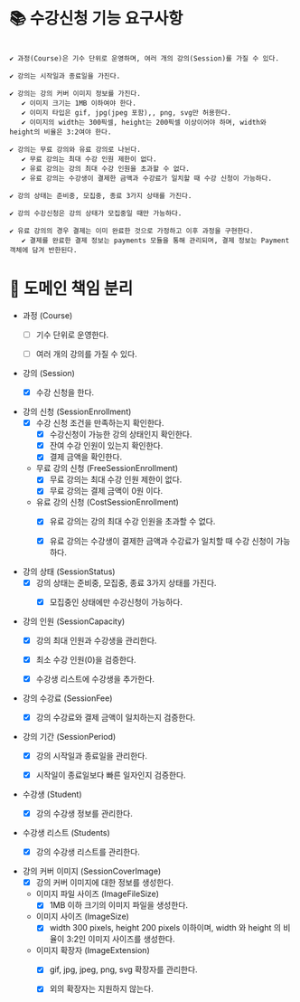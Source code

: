 # 📚 수강신청 기능 요구사항
```text

✔️ 과정(Course)은 기수 단위로 운영하며, 여러 개의 강의(Session)를 가질 수 있다.

✔️ 강의는 시작일과 종료일을 가진다.

✔️ 강의는 강의 커버 이미지 정보를 가진다.
   ✔️ 이미지 크기는 1MB 이하여야 한다.
   ✔️ 이미지 타입은 gif, jpg(jpeg 포함),, png, svg만 허용한다.
   ✔️ 이미지의 width는 300픽셀, height는 200픽셀 이상이어야 하며, width와 height의 비율은 3:2여야 한다.

✔️ 강의는 무료 강의와 유료 강의로 나뉜다.
   ✔️ 무료 강의는 최대 수강 인원 제한이 없다.
   ✔️ 유료 강의는 강의 최대 수강 인원을 초과할 수 없다.
   ✔️ 유료 강의는 수강생이 결제한 금액과 수강료가 일치할 때 수강 신청이 가능하다.

✔️ 강의 상태는 준비중, 모집중, 종료 3가지 상태를 가진다.

✔️ 강의 수강신청은 강의 상태가 모집중일 때만 가능하다.

✔️ 유료 강의의 경우 결제는 이미 완료한 것으로 가정하고 이후 과정을 구현한다.
   ✔️ 결제를 완료한 결제 정보는 payments 모듈을 통해 관리되며, 결제 정보는 Payment 객체에 담겨 반한된다.

```

# 📮 도메인 책임 분리
- 과정 (Course)
  - [ ] 기수 단위로 운영한다. 
  - [ ] 여러 개의 강의를 가질 수 있다.


- 강의 (Session)
  - [X] 수강 신청을 한다.


- 강의 신청 (SessionEnrollment)
  - [X] 수강 신청 조건을 만족하는지 확인한다.
    - [X] 수강신청이 가능한 강의 상태인지 확인한다.
    - [X] 잔여 수강 인원이 있는지 확인한다.
    - [X] 결제 금액을 확인한다.
  
  - 무료 강의 신청 (FreeSessionEnrollment)
    - [X] 무료 강의는 최대 수강 인원 제한이 없다.
    - [X] 무료 강의는 결제 금액이 0원 이다.
  - 유료 강의 신청 (CostSessionEnrollment)
    - [X] 유료 강의는 강의 최대 수강 인원을 초과할 수 없다.
    - [X] 유료 강의는 수강생이 결제한 금액과 수강료가 일치할 때 수강 신청이 가능하다.


- 강의 상태 (SessionStatus)
  - [X] 강의 상태는 준비중, 모집중, 종료 3가지 상태를 가진다.
      - [X] 모집중인 상태에만 수강신청이 가능하다.


- 강의 인원 (SessionCapacity)
  - [X] 강의 최대 인원과 수강생을 관리한다.
  - [X] 최소 수강 인원(0)을 검증한다.
  - [X] 수강생 리스트에 수강생을 추가한다.


- 강의 수강료 (SessionFee)
  - [X] 강의 수강료와 결제 금액이 일치하는지 검증한다.


- 강의 기간 (SessionPeriod)
  - [X] 강의 시작일과 종료일을 관리한다.
  - [X] 시작일이 종료일보다 빠른 일자인지 검증한다.


- 수강생 (Student)
  - [X] 강의 수강생 정보를 관리한다.


- 수강생 리스트 (Students)
  - [X] 강의 수강생 리스트를 관리한다.


- 강의 커버 이미지 (SessionCoverImage)
  - [X] 강의 커버 이미지에 대한 정보를 생성한다.
  - 이미지 파일 사이즈 (ImageFileSize)
    - [X] 1MB 이하 크기의 이미지 파일을 생성한다.
  - 이미지 사이즈 (ImageSize)
    - [X] width 300 pixels, height 200 pixels 이하이며, width 와 height 의 비율이 3:2인 이미지 사이즈를 생성한다.
  - 이미지 확장자 (ImageExtension)
    - [X] gif, jpg, jpeg, png, svg 확장자를 관리한다.
    - [X] 외의 확장자는 지원하지 않는다.
    